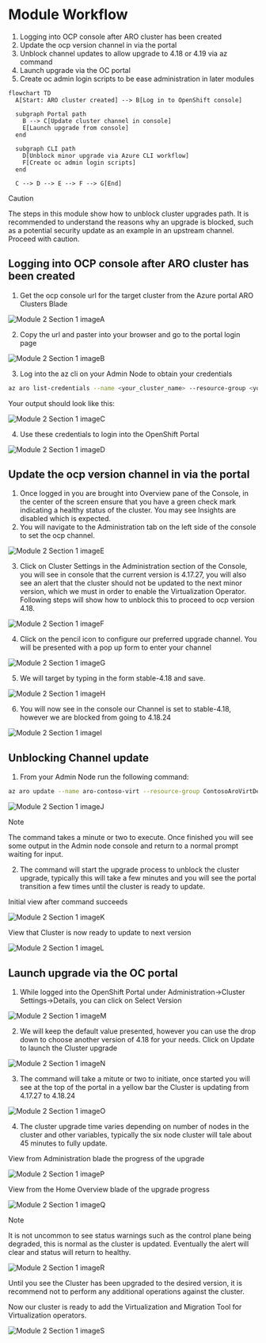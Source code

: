 # Module Workflow

1. Logging into OCP console after ARO cluster has been created
2. Update the ocp version channel in via the portal
3. Unblock channel updates to allow upgrade to 4.18 or 4.19 via az command
4. Launch upgrade via the OC portal
5. Create oc admin login scripts to be ease administration in later modules

```mermaid
flowchart TD
  A[Start: ARO cluster created] --> B[Log in to OpenShift console]

  subgraph Portal path
    B --> C[Update cluster channel in console]
    E[Launch upgrade from console]
  end

  subgraph CLI path
    D[Unblock minor upgrade via Azure CLI workflow]
    F[Create oc admin login scripts]
  end

  C --> D --> E --> F --> G[End]

```

> [!CAUTION] 
> The steps in this module show how to unblock cluster upgrades path. It is recommended to understand the reasons why an upgrade is blocked, such as a potential security update as an example in an upstream channel. Proceed with caution.

## Logging into OCP console after ARO cluster has been created

1. Get the ocp console url for the target cluster from the Azure portal ARO Clusters Blade

![Module 2 Section 1 imageA](assets/images/mod02/OCPConsole-001.png)

2. Copy the url and paster into your browser and go to the portal login page

![Module 2 Section 1 imageB](assets/images/mod02/OCPConsole-002.png)

3. Log into the az cli on your Admin Node to obtain your credentials

```bash
az aro list-credentials --name <your_cluster_name> --resource-group <your_resource_group_name>
```
Your output should look like this:

![Module 2 Section 1 imageC](assets/images/mod02/OCPConsole-003.png)

4. Use these credentials to login into the OpenShift Portal

![Module 2 Section 1 imageD](assets/images/mod02/OCPConsole-004.png)

## Update the ocp version channel in via the portal

1. Once logged in you are brought into Overview pane of the Console, in the center of the screen ensure that you have a green check mark indicating a healthy status of the cluster. You may see Insights are disabled which is expected.
2. You will navigate to the Administration tab on the left side of the console to set the ocp channel.

![Module 2 Section 1 imageE](assets/images/mod02/OCPConsole-005.png)

3. Click on Cluster Settings in the Administration section of the Console, you will see in console that the current version is 4.17.27, you will also see an alert that the cluster should not be updated to the next minor version, which we must in order to enable the Virtualization Operator. Following steps will show how to unblock this to proceed to ocp version 4.18. 

![Module 2 Section 1 imageF](assets/images/mod02/OCPConsole-006.png)

4. Click on the pencil icon to configure our preferred upgrade channel. You will be presented with a pop up form to enter your channel

![Module 2 Section 1 imageG](assets/images/mod02/OCPConsole-007.png)

5. We will target by typing in the form stable-4.18 and save.

![Module 2 Section 1 imageH](assets/images/mod02/OCPConsole-008.png)

6. You will now see in the console our Channel is set to stable-4.18, however we are blocked from going to 4.18.24

![Module 2 Section 1 imageI](assets/images/mod02/OCPConsole-009.png)

## Unblocking Channel update

1. From your Admin Node run the following command:

```bash
az aro update --name aro-contoso-virt --resource-group ContosoAroVirtDemo --upgradeable-to 4.18.24
```
![Module 2 Section 1 imageJ](assets/images/mod02/OCPConsole-010.png)

> [!NOTE]
> The command takes a minute or two to execute. Once finished you will see some output in the Admin node console and return to a normal prompt waiting for input.

2. The command will start the upgrade process to unblock the cluster upgrade, typically this will take a few minutes and you will see the portal transition a few times until the cluster is ready to update.

Initial view after command succeeds

![Module 2 Section 1 imageK](assets/images/mod02/OCPConsole-011.png)

View that Cluster is now ready to update to next version

![Module 2 Section 1 imageL](assets/images/mod02/OCPConsole-012.png)

## Launch upgrade via the OC portal

1. While logged into the OpenShift Portal under Administration->Cluster Settings->Details, you can click on Select Version

![Module 2 Section 1 imageM](assets/images/mod02/OCPConsole-013.png)

2. We will keep the default value presented, however you can use the drop down to choose another version of 4.18 for your needs. Click on Update to launch the Cluster upgrade

![Module 2 Section 1 imageN](assets/images/mod02/OCPConsole-014.png)

3. The command will take a mitute or two to initiate, once started you will see at the top of the portal in a yellow bar the Cluster is updating from 4.17.27 to 4.18.24

![Module 2 Section 1 imageO](assets/images/mod02/OCPConsole-015.png)

4. The cluster upgrade time varies depending on number of nodes in the cluster and other variables, typically the six node cluster will tale about 45 minutes to fully update.

View from Administration blade the progress of the upgrade

![Module 2 Section 1 imageP](assets/images/mod02/OCPConsole-016.png)

View from the Home Overview blade of the upgrade progress

![Module 2 Section 1 imageQ](assets/images/mod02/OCPConsole-017.png)

> [!NOTE] 
> It is not uncommon to see status warnings such as the control plane being degraded, this is normal as the cluster is updated. Eventually the alert will clear and status will return to healthy.
>
> ![Module 2 Section 1 imageR](assets/images/mod02/OCPConsole-018.png)
>
> Until you see the Cluster has been upgraded to the desired version, it is recommend not to perform any additional operations against the cluster.

Now our cluster is ready to add the Virtualization and Migration Tool for Virtualization operators.

![Module 2 Section 1 imageS](assets/images/mod02/OCPConsole-019.png)
